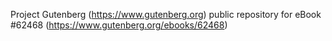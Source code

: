 Project Gutenberg (https://www.gutenberg.org) public repository for
eBook #62468 (https://www.gutenberg.org/ebooks/62468)

